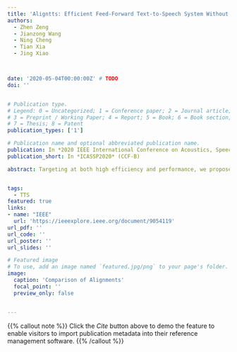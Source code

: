 ```yaml
---
title: 'Aligntts: Efficient Feed-Forward Text-to-Speech System Without Explicit Alignment'
authors:
  - Zhen Zeng
  - Jianzong Wang
  - Ning Cheng
  - Tian Xia
  - Jing Xiao



date: '2020-05-04T00:00:00Z' # TODO
doi: ''


# Publication type.
# Legend: 0 = Uncategorized; 1 = Conference paper; 2 = Journal article;
# 3 = Preprint / Working Paper; 4 = Report; 5 = Book; 6 = Book section;
# 7 = Thesis; 8 = Patent
publication_types: ['1']

# Publication name and optional abbreviated publication name.
publication: In *2020 IEEE International Conference on Acoustics, Speech and Signal Processing*
publication_short: In *ICASSP2020* (CCF-B)

abstract: Targeting at both high efficiency and performance, we propose AlignTTS to predict the mel-spectrum in parallel. AlignTTS is based on a Feed-Forward Transformer which generates mel-spectrum from a sequence of characters, and the duration of each character is determined by a duration predictor. Instead of adopting the attention mechanism in Transformer TTS to align text to mel-spectrum, the alignment loss is presented to consider all possible alignments in training by use of dynamic programming. Experiments on the LJSpeech dataset show that our model achieves not only state-of-the-art performance which outperforms Transformer TTS by 0.03 in mean option score (MOS), but also a high efficiency which is more than 50 times faster than real-time.


tags:
  - TTS
featured: true
links:
- name: "IEEE"
  url: 'https://ieeexplore.ieee.org/document/9054119'
url_pdf: ''
url_code: ''
url_poster: ''
url_slides: ''

# Featured image
# To use, add an image named `featured.jpg/png` to your page's folder.
image:
  caption: 'Comparison of Alignments'
  focal_point: ''
  preview_only: false


---
```


{{% callout note %}}
Click the _Cite_ button above to demo the feature to enable visitors to import publication metadata into their reference management software.
{{% /callout %}}

